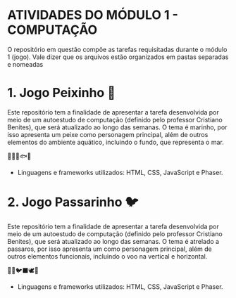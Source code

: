 # ATIVIDADES DO MÓDULO 1 - COMPUTAÇÃO

O repositório em questão compõe as tarefas requisitadas durante o módulo 1 (jogo). Vale dizer que os arquivos estão organizados em pastas separadas e nomeadas

# 1. Jogo Peixinho 🐠

Este repositório tem a finalidade de apresentar a tarefa desenvolvida por meio de um autoestudo de computação (definido pelo professor Cristiano Benites), que será atualizado ao longo das semanas. O tema é marinho, por isso apresenta um peixe como personagem principal, além de outros elementos do ambiente aquático, incluindo o fundo, que representa o mar.

🪸🦈🐡🐟🐚

- Linguagens e frameworks utilizados: HTML, CSS, JavaScript e Phaser.

# 2. Jogo Passarinho 🐦

Este repositório tem a finalidade de apresentar a tarefa desenvolvida por meio de um autoestudo de computação (definido pelo professor Cristiano Benites), que será atualizado ao longo das semanas. O tema é atrelado a passaros, por isso apresenta um como personagem principal, além de outros elementos funcionais, incluindo o voo na vertical e horizontal.

🪽🦜🐦‍⬛🕊️🦅


- Linguagens e frameworks utilizados: HTML, CSS, JavaScript e Phaser.
